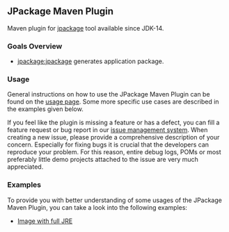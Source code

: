 ## JPackage Maven Plugin

Maven plugin for [jpackage](https://openjdk.java.net/jeps/343) tool available since JDK-14.

### Goals Overview

* [jpackage:jpackage](./jpackage-mojo.html) generates application package.

### Usage

  General instructions on how to use the JPackage Maven Plugin can be found on the [usage page](./usage.html). Some more
  specific use cases are described in the examples given below.

  If you feel like the plugin is missing a feature or has a defect, you can fill a feature request or bug report in our
  [issue management system](https://github.com/petr-panteleyev/jpackage-maven-plugin/issues). When creating a new issue,
  please provide a comprehensive description of your concern. Especially for fixing bugs it is crucial that the developers
  can reproduce your problem. For this reason, entire debug logs, POMs or most preferably little demo projects attached
  to the issue are very much appreciated.

### Examples

To provide you with better understanding of some usages of the JPackage Maven Plugin,
you can take a look into the following examples:

* [Image with full JRE](./examples/full-jre.html)
